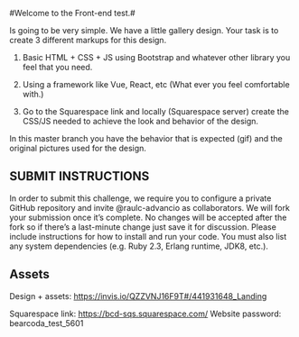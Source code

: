 #Welcome to the Front-end test.#

Is going to be very simple. We have a little gallery design.
Your task is to create 3 different markups for this design.

1. Basic HTML + CSS + JS using Bootstrap and whatever other library you feel that you need.

2. Using a framework like Vue, React, etc (What ever you feel comfortable with.)

3. Go to the Squarespace link and locally (Squarespace server) create the CSS/JS needed to achieve the look and behavior of the design.

In this master branch you have the behavior that is expected (gif) and the original pictures used for the design.

## SUBMIT INSTRUCTIONS  ##
In order to submit this challenge, we require you to configure a private GitHub repository and invite @raulc-advancio as collaborators. 
We will fork your submission once it’s complete. No changes will be accepted after the fork so if there’s a last-minute change just save it for discussion. 
Please include instructions for how to install and run your code. You must also list any system dependencies (e.g. Ruby 2.3, Erlang runtime, JDK8, etc.).

## Assets ##

Design + assets: https://invis.io/QZZVNJ16F9T#/441931648_Landing

Squarespace link: https://bcd-sqs.squarespace.com/
Website password: bearcoda_test_5601
